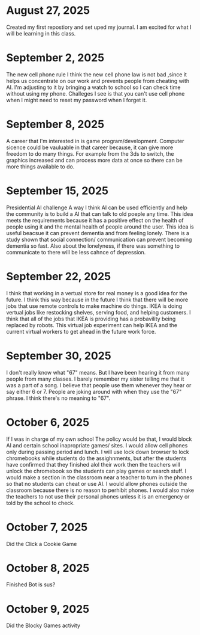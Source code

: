 # August 27, 2025
Created my first repostiory and set uped my journal. I am excited for what I will be learning in this class.
# September 2, 2025
The new cell phone rule
I think the new cell phone law is not bad ,since it helps us concentrate on our work and prevents people from cheating with AI. I'm adjusting to it by bringing a watch to school so I can check time without using my phone. Challeges I see is that you can't use cell phone when I might need to reset my password when I forget it.
# September 8, 2025
A career that I'm interested in is game program/development. Computer sicence could be vauluable in that career because, it can give more freedom to do many things. For example from the 3ds to switch, the graphics increased and can process more data at once so there can be more things available to do.
# September 15, 2025
Presidential AI challenge
A way I think AI can be used efficiently and help the community is to build a AI that can talk to old poeple any time. This idea meets the requirements because it has a positive effect on the health of people using it and the mental health of people around the user. This idea is useful beacsue it can prevent dementia and from feeling lonely. There is a study shown that social connection/ communication can prevent becoming dementia so fast. Also about the lonelyness, if there was something to communicate to there will be less cahnce of depression.
# September 22, 2025
I think that working in a vertual store for real money is a good idea for the future. I think this way because in the future I think that there will be more jobs that use remote controls to make machine do things. IKEA is doing vertual jobs like restocking shelves, serving food, and helping customers. I think that all of the jobs that IKEA is providing has a probavility being replaced by robots. This virtual job experiment can help IKEA and the current virtual workers to get ahead in the future work force.
# September 30, 2025
I don't really know what "67" means. But I have been hearing it from many people from many classes. I barely remember my sister telling me that it was a part of a song. I believe that people use them whenever they hear or say either 6 or 7. People are joking around with when they use the "67" phrase. I think there's no meaning to "67".
# October 6, 2025
If I was in charge of my own school The policy would be that, I would block AI and certain school inapropriate games/ sites. I would allow cell phones only during passing period and lunch. I will use lock down browser to lock chromebooks while students do the assighnments, but after the students have confirmed that they finished alol their work then the teachers will unlock the chromebook so the students can play games or search stuff. I would make a section in the classroom near a teacher to turn in the phones so that no students can cheat or use AI. I would allow phones outside the classroom because there is no reason to perhibit phones. I would also make the teachers to not use their personal phones unless it is an emergency or told by the school to check.
# October 7, 2025
Did the Click a Cookie Game
# October 8, 2025
Finished Bot is sus?
# October 9, 2025
Did the Blocky Games activity
